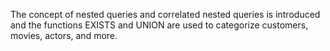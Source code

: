 The concept of nested queries and correlated nested queries is introduced and the functions EXISTS and UNION are used to categorize customers, movies, actors, and more.

